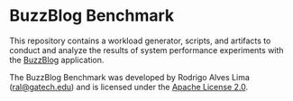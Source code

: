 # BuzzBlog Benchmark
This repository contains a workload generator, scripts, and artifacts to
conduct and analyze the results of system performance experiments
with the [BuzzBlog](https://github.com/rodrigoalveslima/BuzzBlog) application.

The BuzzBlog Benchmark was developed by Rodrigo Alves Lima (<ral@gatech.edu>)
and is licensed under the
[Apache License 2.0](https://www.apache.org/licenses/LICENSE-2.0).
